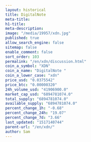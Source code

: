 ```yaml
---
layout: historical
title: DigitalNote
meta-title: 
h1-title: 
meta-description: 
image: "/media/19957/xdn.jpg"
published: true
allow_search_engine: false
sitemap: false
enable_comment: false
sort_order: 103
permalink: "/en/xdn/discussion.html"
coin_a_symbol: "XDN"
coin_a_name: "DigitalNote "
coin_a_lower_case: "xdn"
price_usd: "0.0375542"
price_btc: "0.00000320"
24h_volume_usd: "41906900.0"
market_cap_usd: "6894781074.0"
total_supply: "6894781074.0"
available_supply: "6894781074.0"
percent_change_1h: "-0.68"
percent_change_24h: "19.07"
percent_change_7d: "3.66"
last_updated: "1517140744"
parent-url: "/en/xdn/"
author: Sam
---
```


